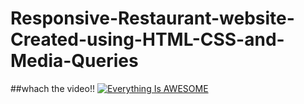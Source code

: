 # Responsive-Restaurant-website-Created-using-HTML-CSS-and-Media-Queries

##whach the video!!
[![Everything Is AWESOME](https://image.shutterstock.com/image-vector/web-video-player-modern-design-600w-1499854778.jpg)](https://www.youtube.com/watch?v=d5xVrHndsgw "Everything Is AWESOME")


